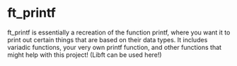 # ft_printf
ft_printf is essentially a recreation of the function printf, where you want it to print out certain things that are based on their data types. It includes variadic functions, your very own printf function, and other functions that might help with this project! (Libft can be used here!)
